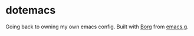 dotemacs
========

Going back to owning my own emacs config. Built with [Borg] from [emacs.g].

[Borg]:    https://gitlab.com/tarsius/borg
[emacs.g]:  https://github.com/emacscollective/emacs.g
